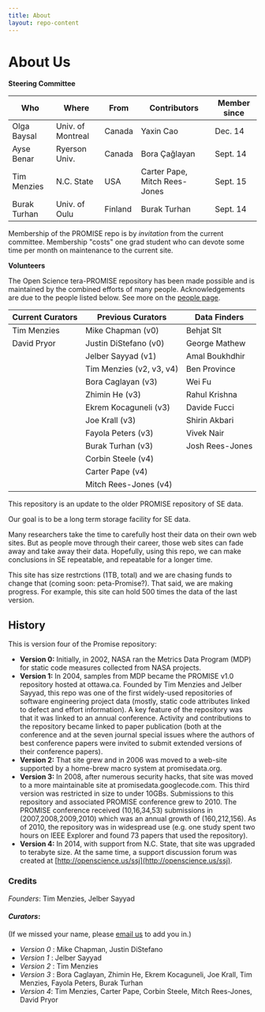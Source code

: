 ```yaml
---
title: About
layout: repo-content
---
```


# About Us

**Steering Committee**

Who         |Where            |From     |Contributors                 |Member since
------------|-----------------|---------|-----------------------------|---------------
Olga Baysal |Univ. of Montreal| Canada  |Yaxin Cao                    |Dec. 14
Ayse Benar  |Ryerson Univ.    | Canada  |Bora Çağlayan                |Sept. 14
Tim Menzies |N.C. State       | USA     |Carter Pape, Mitch Rees-Jones|Sept. 15
Burak Turhan|Univ. of Oulu    | Finland |Burak Turhan                 |Sept. 14

Membership of the PROMISE repo is by _invitation_ from the current committee.
Membership "costs" one grad student who can devote some time per month on maintenance to the current site.

**Volunteers**

The Open Science tera-PROMISE repository has been made possible and is maintained by the combined efforts of many people. Acknowledgements are due to the people listed below. See more on the [people page](/repo/people).

Current Curators | Previous Curators        |   Data Finders
-----------------|--------------------------|------------------
Tim Menzies      | Mike Chapman (v0)        | Behjat Slt
David Pryor      | Justin DiStefano (v0)    | George Mathew
                 | Jelber Sayyad (v1)       | Amal Boukhdhir
                 | Tim Menzies (v2, v3, v4) | Ben Province
                 | Bora Caglayan (v3)       | Wei Fu
                 | Zhimin He (v3)           | Rahul Krishna
                 | Ekrem Kocaguneli (v3)    | Davide Fucci
                 | Joe Krall (v3)           | Shirin Akbari
                 | Fayola Peters (v3)       | Vivek Nair
                 | Burak Turhan (v3)        | Josh Rees-Jones
                 | Corbin Steele (v4)       |
                 | Carter Pape (v4)         |
                 | Mitch Rees-Jones (v4)    |

This repository is an update to the older PROMISE repository of SE data.

Our goal is to be a long term storage facility for SE data.

Many researchers take the time to carefully host their data on their own web sites. But as people move through their career, those web sites can fade away and take away their data. Hopefully, using this repo, we can make conclusions in SE repeatable, and repeatable for a longer time.

This site has size restrctions (1TB, total) and we are chasing funds to change that (coming soon: peta-Promise?). That said, we are making progress. For example, this site can hold 500 times the data of the last version.

## History

This is version four of the Promise repository:

 * **Version 0:** Initially, in 2002, NASA ran the Metrics Data Program (MDP) for static code measures collected from NASA projects.
 * **Version 1:** In 2004, samples from MDP became the PROMISE v1.0 repository hosted at ottawa.ca. Founded by Tim Menzies and Jelber Sayyad, this repo was one of the first widely-used repositories of software engineering project data (mostly, static code attributes linked to defect and effort information). A key feature of the repository was that it was linked to an annual conference. Activity and contributions to the repository became linked to paper publication (both at the conference and at the seven journal special issues where the authors of best conference papers were invited to submit extended versions of their conference papers).
 * **Version 2:** That site grew and in 2006 was moved to a web-site supported by a home-brew macro system at promisedata.org.
 * **Version 3:** In 2008, after numerous security hacks, that site was moved to a more maintainable site at promisedata.googlecode.com. This third version was restricted in size to under 10GBs. Submissions to this repository and associated PROMISE conference grew to 2010. The PROMISE conference received (10,16,34,53) submissions in (2007,2008,2009,2010) which was an annual growth of (160,212,156). As of 2010, the repository was in widespread use (e.g. one study spent two hours on IEEE Explorer and found 73 papers that used the repository).
 * **Version 4:** In 2014, with support from N.C. State, that site was upgraded to terabyte size. At the same time, a support discussion forum was created at [http://openscience.us/ssj](http://openscience.us/ssj).

### Credits

_Founders_: Tim Menzies, Jelber Sayyad

#### _Curators_:

(If we missed your name, please [email us](mailto:openscience.content@gmail.com) to add you in.)

+ _Version 0_ : Mike Chapman, Justin DiStefano
+ _Version 1_ : Jelber Sayyad
+ _Version 2_ : Tim Menzies
+ _Version 3_ : Bora Caglayan, Zhimin He, Ekrem Kocaguneli, Joe Krall, Tim Menzies, Fayola Peters, Burak Turhan
+ _Version 4_: Tim Menzies, Carter Pape, Corbin Steele, Mitch Rees-Jones, David Pryor

